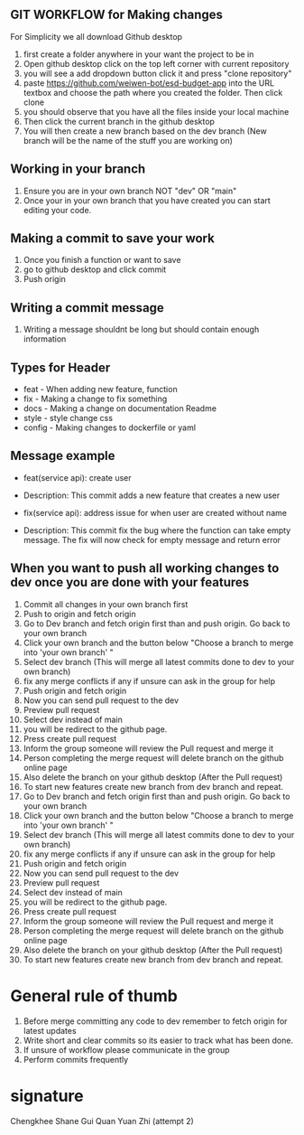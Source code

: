 ## GIT WORKFLOW for Making changes

For Simplicity we all download Github desktop

1. first create a folder anywhere in your want the project to be in
2. Open github desktop click on the top left corner with current repository
3. you will see a add dropdown button click it and press "clone repository"
4. paste https://github.com/weiwen-bot/esd-budget-app into the URL textbox and choose the path where you created the folder. Then click clone
5. you should observe that you have all the files inside your local machine
6. Then click the current branch in the github desktop
7. You will then create a new branch based on the dev branch (New branch will be the name of the stuff you are working on)

## Working in your branch

1. Ensure you are in your own branch NOT "dev" OR "main"
2. Once your in your own branch that you have created you can start editing your code.

## Making a commit to save your work

1. Once you finish a function or want to save
2. go to github desktop and click commit
3. Push origin

## Writing a commit message

1. Writing a message shouldnt be long but should contain enough information

## Types for Header

- feat - When adding new feature, function
- fix - Making a change to fix something
- docs - Making a change on documentation Readme
- style - style change css
- config - Making changes to dockerfile or yaml

## Message example

- feat(service api): create user
- Description: This commit adds a new feature that creates a new user

- fix(service api): address issue for when user are created without name
- Description: This commit fix the bug where the function can take empty message. The fix will now check for empty message and return error

## When you want to push all working changes to dev once you are done with your features

1. Commit all changes in your own branch first
2. Push to origin and fetch origin
2. Go to Dev branch and fetch origin first than and push origin. Go back to your own branch
3. Click your own branch and the button below "Choose a branch to merge into 'your own branch' " 
4. Select dev branch (This will merge all latest commits done to dev to your own branch)
5. fix any merge conflicts if any if unsure can ask in the group for help
6. Push origin and fetch origin
7. Now you can send pull request to the dev
8. Preview pull request
9. Select dev instead of main
10. you will be redirect to the github page.
11. Press create pull request
12. Inform the group someone will review the Pull request and merge it
13. Person completing the merge request will delete branch on the github online page
14. Also delete the branch on your github desktop (After the Pull request)
15. To start new features create new branch from dev branch and repeat.
3. Go to Dev branch and fetch origin first than and push origin. Go back to your own branch
4. Click your own branch and the button below "Choose a branch to merge into 'your own branch' "
5. Select dev branch (This will merge all latest commits done to dev to your own branch)
6. fix any merge conflicts if any if unsure can ask in the group for help
7. Push origin and fetch origin
8. Now you can send pull request to the dev
9. Preview pull request
10. Select dev instead of main
11. you will be redirect to the github page.
12. Press create pull request
13. Inform the group someone will review the Pull request and merge it
14. Person completing the merge request will delete branch on the github online page
15. Also delete the branch on your github desktop (After the Pull request)
16. To start new features create new branch from dev branch and repeat.

# General rule of thumb

1. Before merge committing any code to dev remember to fetch origin for latest updates
2. Write short and clear commits so its easier to track what has been done.
3. If unsure of workflow please communicate in the group
4. Perform commits frequently

# signature

Chengkhee
Shane
Gui Quan
Yuan Zhi (attempt 2)